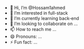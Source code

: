 - 👋 Hi, I’m @Hossam1ahmed
- 👀 I’m interested in full-stack
- 🌱 I’m currently learning back-end
- 💞️ I’m looking to collaborate on ...
- 📫 How to reach me ...
- 😄 Pronouns: ...
- ⚡ Fun fact: ...

<!---
Hossam1ahmed is a ✨ special ✨ repository because its `README.md` (this file) appears on your GitHub profile.
You can click the Preview link to take a look at your changes.
--->
